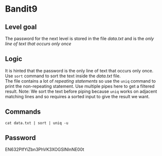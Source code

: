 # Bandit9

## Level goal
The password for the next level is stored in the file *data.txt* and is the *only line of text that occurs only once*

## Logic
It is hinted that the password is the only line of text that occurs only once.  
Use ```sort``` command to sort the text inside the *data.txt* file.  
The file contains a lot of *repeating statements* so use the ```uniq``` command to print the non-repeating statement.
Use multiple pipes here to get a filtered result.
Note: We sort the text before piping because ```uniq``` works on adjacent matching lines and so requires a sorted input to give the result we want.

## Commands
```cat data.txt | sort | uniq -u```

## Password
EN632PlfYiZbn3PhVK3XOGSlNInNE00t

